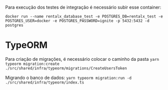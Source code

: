 Para execução dos testes de integração é necessário subir esse container:

``docker run --name rentalx_database_test -e POSTGRES_DB=rentalx_test -e POSTGRES_USER=docker -e POSTGRES_PASSWORD=ignite -p 5432:5432 -d postgres``


# TypeORM
Para criação de migrações, é necessário colocar o caminho da pasta
``yarn typeorm migration:create ./src/shared/infra/typeorm/migrations/CreateUsersToken``

Migrando o banco de dados:
``yarn typeorm migration:run -d ./src/shared/infra/typeorm/index.ts``